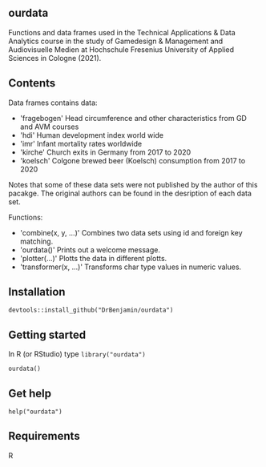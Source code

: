 ## ourdata
Functions and data frames used in the Technical Applications & Data Analytics course in the study of Gamedesign & Management and Audiovisuelle Medien at Hochschule Fresenius University of Applied Sciences in Cologne (2021).


## Contents
Data frames contains data:

- 'fragebogen' Head circumference and other characteristics from GD and AVM courses
- 'hdi' Human development index world wide
- 'imr' Infant mortality rates worldwide
- 'kirche' Church exits in Germany from 2017 to 2020
- 'koelsch' Colgone brewed beer (Koelsch) consumption from 2017 to 2020

Notes that some of these data sets were not published by the author of this pacakge. The original authors can be found in the desription of each data set.

Functions:
- 'combine(x, y, ...)' Combines two data sets using id and foreign key matching.
- 'ourdata()' Prints out a welcome message.
- 'plotter(...)' Plotts the data in different plotts.
- 'transformer(x, ...)' Transforms char type values in numeric values.


## Installation
`devtools::install_github("DrBenjamin/ourdata")`


## Getting started
In R (or RStudio) type
`library("ourdata")`

`ourdata()`


## Get help
`help("ourdata")`


## Requirements
R
